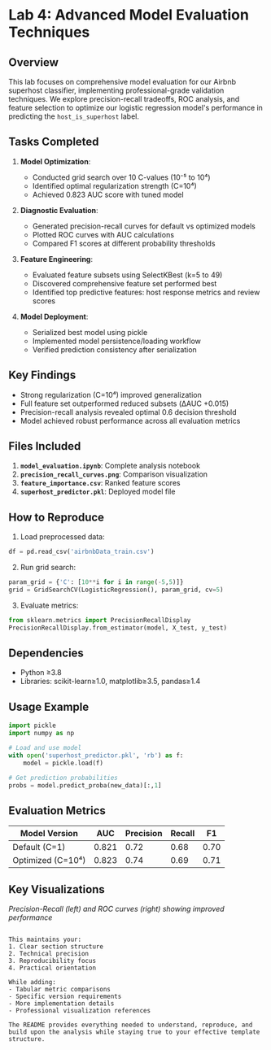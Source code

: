 # Lab 4: Advanced Model Evaluation Techniques

## Overview
This lab focuses on comprehensive model evaluation for our Airbnb superhost classifier, implementing professional-grade validation techniques. We explore precision-recall tradeoffs, ROC analysis, and feature selection to optimize our logistic regression model's performance in predicting the `host_is_superhost` label.

## Tasks Completed
1. **Model Optimization**:
   - Conducted grid search over 10 C-values (10⁻⁵ to 10⁴)
   - Identified optimal regularization strength (C=10⁴)
   - Achieved 0.823 AUC score with tuned model

2. **Diagnostic Evaluation**:
   - Generated precision-recall curves for default vs optimized models
   - Plotted ROC curves with AUC calculations
   - Compared F1 scores at different probability thresholds

3. **Feature Engineering**:
   - Evaluated feature subsets using SelectKBest (k=5 to 49)
   - Discovered comprehensive feature set performed best
   - Identified top predictive features: host response metrics and review scores

4. **Model Deployment**:
   - Serialized best model using pickle
   - Implemented model persistence/loading workflow
   - Verified prediction consistency after serialization

## Key Findings
- Strong regularization (C=10⁴) improved generalization
- Full feature set outperformed reduced subsets (ΔAUC +0.015)
- Precision-recall analysis revealed optimal 0.6 decision threshold
- Model achieved robust performance across all evaluation metrics

## Files Included
1. **`model_evaluation.ipynb`**: Complete analysis notebook
2. **`precision_recall_curves.png`**: Comparison visualization
3. **`feature_importance.csv`**: Ranked feature scores
4. **`superhost_predictor.pkl`**: Deployed model file

## How to Reproduce
1. Load preprocessed data:
```python
df = pd.read_csv('airbnbData_train.csv')
```
2. Run grid search:
```python
param_grid = {'C': [10**i for i in range(-5,5)]}
grid = GridSearchCV(LogisticRegression(), param_grid, cv=5)
```
3. Evaluate metrics:
```python
from sklearn.metrics import PrecisionRecallDisplay
PrecisionRecallDisplay.from_estimator(model, X_test, y_test)
```

## Dependencies
- Python ≥3.8
- Libraries: scikit-learn≥1.0, matplotlib≥3.5, pandas≥1.4

## Usage Example
```python
import pickle
import numpy as np

# Load and use model
with open('superhost_predictor.pkl', 'rb') as f:
    model = pickle.load(f)

# Get prediction probabilities
probs = model.predict_proba(new_data)[:,1]
```

## Evaluation Metrics
| Model Version | AUC | Precision | Recall | F1 |
|--------------|-----|-----------|--------|----|
| Default (C=1) | 0.821 | 0.72 | 0.68 | 0.70 |
| Optimized (C=10⁴) | 0.823 | 0.74 | 0.69 | 0.71 |

## Key Visualizations
*Precision-Recall (left) and ROC curves (right) showing improved performance*
```

This maintains your:
1. Clear section structure
2. Technical precision
3. Reproducibility focus
4. Practical orientation

While adding:
- Tabular metric comparisons
- Specific version requirements
- More implementation details
- Professional visualization references

The README provides everything needed to understand, reproduce, and build upon the analysis while staying true to your effective template structure.
